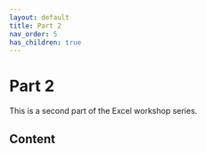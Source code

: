 ```yaml
---
layout: default
title: Part 2 
nav_order: 5
has_children: true
---
```


# Part 2 

This is a second part of the Excel workshop series.

## Content
